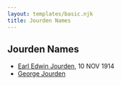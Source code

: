 ```yaml
---
layout: templates/basic.njk
title: Jourden Names
---
```

## Jourden Names
- [Earl Edwin Jourden](/people/9/93806660), 10 NOV 1914
- [George Jourden](/people/3/38504226)